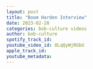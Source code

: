 ```yaml
---
layout: post
title: "Boom Harden Interview"
date: 2023-02-28
categories: bob-culture videos
author: bob-culture
spotify_track_id: 
youtube_video_id: OLqQyWjRGbU
apple_track_id: 
youtube_metadata: 
---
```

